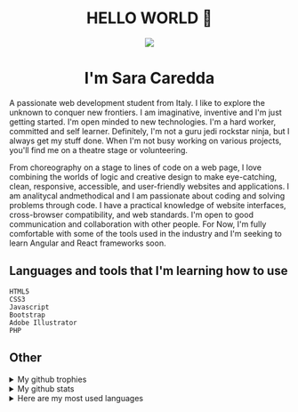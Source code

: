 # <h1 align="center">HELLO WORLD 👋</h1>

<p align="center">
<img src="https://user-images.githubusercontent.com/38380539/153727015-b80cf84a-d6d9-4769-b05f-ee11a9ee1869.jpg" >
    </p>
<h1 align="center">I'm Sara Caredda</h1>
<p>A passionate web development student from Italy. I like to explore the unknown to conquer new frontiers. I am imaginative, inventive and I'm just getting started. I'm open minded to new technologies. I'm a hard worker, committed and self learner. Definitely, I'm not a guru jedi rockstar ninja, but I always get my stuff done. When I'm not busy working on various projects, you'll find me on a theatre stage or volunteering.</p>

<p>From choreography on a stage to lines of code on a web page, I love combining the worlds of logic and creative design to make eye-catching, clean, responsive, accessible, and user-friendly websites and applications. I am analitycal andmethodical and I am passionate about coding and solving problems through code. I have a practical knowledge of website interfaces, cross-browser compatibility, and web standards. I'm open to good communication and collaboration with other people. For Now, I'm fully comfortable with some of the tools used in the industry and I'm seeking to learn Angular and React frameworks soon.</p>

## Languages and tools that I'm learning how to use
    HTML5
    CSS3
    Javascript
    Bootstrap
    Adobe Illustrator 
    PHP
    
 ## Other

<details>
 <summary> My github trophies</summary>

<p align="center"> <a href="https://github-profile-trophy.vercel.app/?username=ryo-ma&theme=onestar?username=dvsara" alt="dvsara" /></a> </p>
    </details>
<details>
    <summary>My github stats</summary>

 <p align="center"><img align="center" src="https://github-readme-streak-stats.herokuapp.com/?user=dvsara&" alt="dvsara" /></p>
</details>
<details>
    <summary> Here are my most used languages</summary>

 <p align="center"><img align="center" src="https://github-readme-stats.vercel.app/api/top-langs?username=dvsara&show_icons=true&locale=en&layout=compact" alt="dvsara" /></p>
</details>

